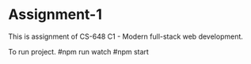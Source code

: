 # Assignment-1
This is assignment of CS-648 C1 - Modern full-stack web development.

To run project.
#npm run watch
#npm start
